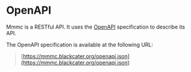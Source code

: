 # OpenAPI

Mmmc is a RESTful API. It uses the [OpenAPI](https://swagger.io/specification/) specification to describe its API.

The OpenAPI specification is available at the following URL:

> [https://mmmc.blackcater.org/openapi.json](https://mmmc.blackcater.org/openapi.json)
